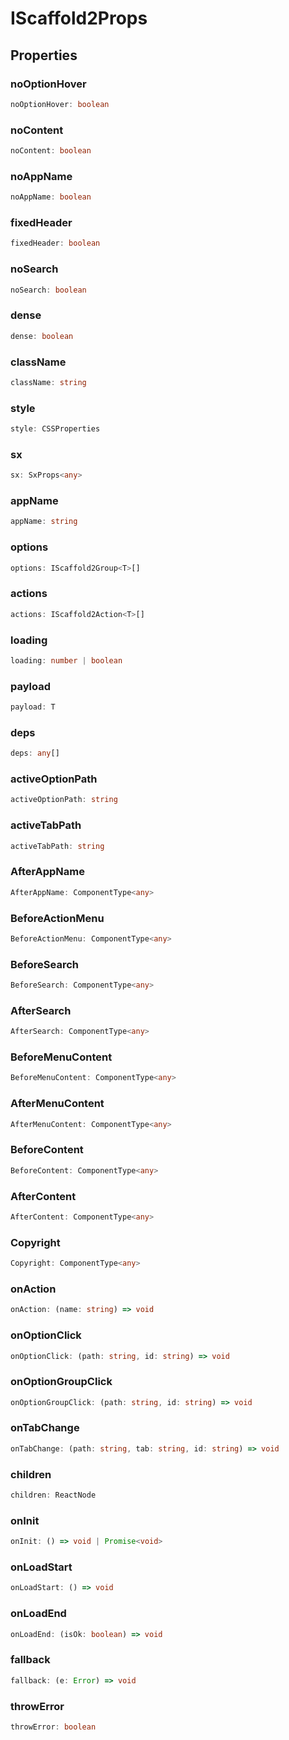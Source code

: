 # IScaffold2Props

## Properties

### noOptionHover

```ts
noOptionHover: boolean
```

### noContent

```ts
noContent: boolean
```

### noAppName

```ts
noAppName: boolean
```

### fixedHeader

```ts
fixedHeader: boolean
```

### noSearch

```ts
noSearch: boolean
```

### dense

```ts
dense: boolean
```

### className

```ts
className: string
```

### style

```ts
style: CSSProperties
```

### sx

```ts
sx: SxProps<any>
```

### appName

```ts
appName: string
```

### options

```ts
options: IScaffold2Group<T>[]
```

### actions

```ts
actions: IScaffold2Action<T>[]
```

### loading

```ts
loading: number | boolean
```

### payload

```ts
payload: T
```

### deps

```ts
deps: any[]
```

### activeOptionPath

```ts
activeOptionPath: string
```

### activeTabPath

```ts
activeTabPath: string
```

### AfterAppName

```ts
AfterAppName: ComponentType<any>
```

### BeforeActionMenu

```ts
BeforeActionMenu: ComponentType<any>
```

### BeforeSearch

```ts
BeforeSearch: ComponentType<any>
```

### AfterSearch

```ts
AfterSearch: ComponentType<any>
```

### BeforeMenuContent

```ts
BeforeMenuContent: ComponentType<any>
```

### AfterMenuContent

```ts
AfterMenuContent: ComponentType<any>
```

### BeforeContent

```ts
BeforeContent: ComponentType<any>
```

### AfterContent

```ts
AfterContent: ComponentType<any>
```

### Copyright

```ts
Copyright: ComponentType<any>
```

### onAction

```ts
onAction: (name: string) => void
```

### onOptionClick

```ts
onOptionClick: (path: string, id: string) => void
```

### onOptionGroupClick

```ts
onOptionGroupClick: (path: string, id: string) => void
```

### onTabChange

```ts
onTabChange: (path: string, tab: string, id: string) => void
```

### children

```ts
children: ReactNode
```

### onInit

```ts
onInit: () => void | Promise<void>
```

### onLoadStart

```ts
onLoadStart: () => void
```

### onLoadEnd

```ts
onLoadEnd: (isOk: boolean) => void
```

### fallback

```ts
fallback: (e: Error) => void
```

### throwError

```ts
throwError: boolean
```
